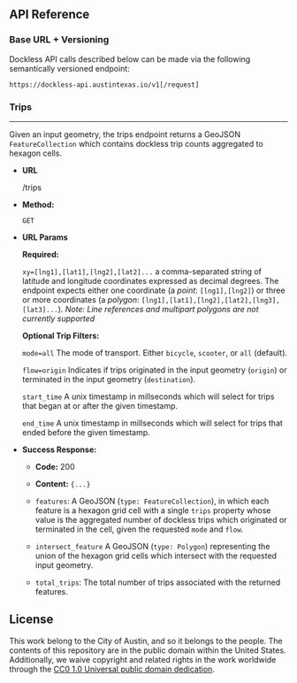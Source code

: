 ## API Reference

### Base URL + Versioning

Dockless API calls described below can be made via the following semantically versioned endpoint:

`https://dockless-api.austintexas.io/v1[/request]`

### Trips
----

Given an input geometry, the trips endpoint returns a GeoJSON `FeatureCollection` which contains dockless trip counts aggregated to hexagon cells.

* **URL**

  /trips

* **Method:**

  `GET`
  
*  **URL Params**

    **Required:**

    `xy=[lng1],[lat1],[lng2],[lat2]...` a comma-separated string of latitude and longitude coordinates expressed as decimal degrees. The endpoint expects either one coordinate (a *point*: `[lng1],[lng2]`) or three or more coordinates (a *polygon*: `[lng1],[lat1],[lng2],[lat2],[lng3],[lat3]...`).
    *Note: Line references and multipart polygons are not currently supported*

    **Optional Trip Filters:**

    `mode=all` The mode of transport. Either `bicycle`, `scooter`, or `all` (default).

    `flow=origin` Indicates if trips originated in the input geometry (`origin`) or terminated in the input geometry (`destination`).

    `start_time` A unix timestamp in millseconds which will select for trips that began at or after the given timestamp.

    `end_time` A unix timestamp in millseconds which will select for trips that ended before the given timestamp.

* **Success Response:**

    * **Code:** 200

    * **Content:** `{...}`

    - `features`:
        A GeoJSON (`type: FeatureCollection`), in which each feature is a hexagon grid cell with a single `trips` property whose value is the aggregated number of dockless trips which originated or terminated in the cell, given the requested `mode` and `flow`.

    - `intersect_feature`
        A GeoJSON (`type: Polygon`) representing the union of the hexagon grid cells which intersect with the requested input geometry.

  - `total_trips`:
        The total number of trips associated with the returned features.
        
## License

This work belong to the City of Austin, and so it belongs to the people. The contents of this repository are in the public domain within the United States. Additionally, we waive copyright and related rights in the work worldwide through the [CC0 1.0 Universal public domain dedication](https://creativecommons.org/publicdomain/zero/1.0/).
